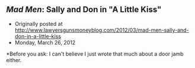 ## <em>Mad Men</em>: Sally and Don in "A Little Kiss"

 * Originally posted at http://www.lawyersgunsmoneyblog.com/2012/03/mad-men-sally-and-don-in-a-little-kiss
 * Monday, March 26, 2012

\*Before you ask: I can't believe I just wrote that much about a door jamb either.